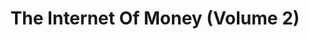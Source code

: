 ---
layout: books
title: The Internet Of Money (Volume 2)
subtitle: 
essential: 
categories: ['non-technical']
authors: ['Andreas Antonopoulos']
authors_twitter: ['https://twitter.com/aantonop']
excerpt: When I dove down the rabbit hole of Bitcoin in late 2013, Andreas’ YouTube talks and podcasts pulled me further in, and this book is a compilation of these entertaining and informative talks. The source videos are well worth watching, and this book is a good complement to them.
url: https://theinternetofmoney.info/
amazon_url: 
---